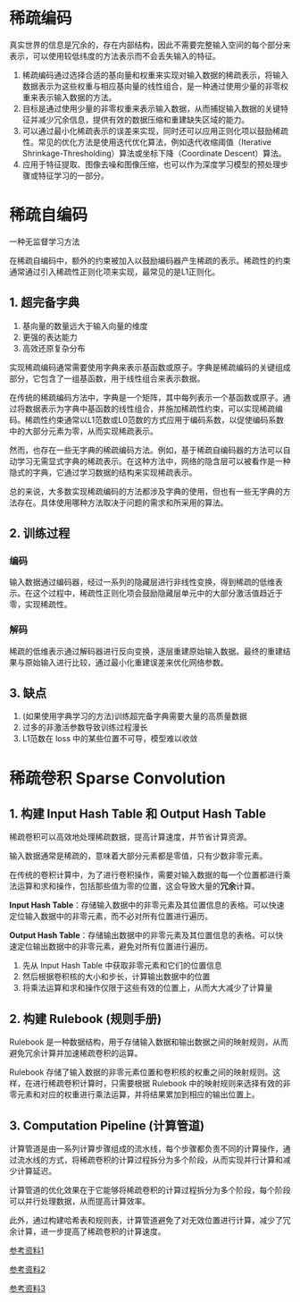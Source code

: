 # 稀疏编码

真实世界的信息是冗余的，存在内部结构，因此不需要完整输入空间的每个部分来表示，可以使用较低纬度的方法表示而不会丢失输入的特征。

1. 稀疏编码通过选择合适的基向量和权重来实现对输入数据的稀疏表示，将输入数据表示为这些权重与相应基向量的线性组合，是一种通过使用少量的非零权重来表示输入数据的方法。
2. 目标是通过使用少量的非零权重来表示输入数据，从而捕捉输入数据的关键特征并减少冗余信息，提供有效的数据压缩和重建缺失区域的能力。
3. 可以通过最小化稀疏表示的误差来实现，同时还可以应用正则化项以鼓励稀疏性。常见的优化方法是使用迭代优化算法，例如迭代收缩阈值（Iterative Shrinkage-Thresholding）算法或坐标下降（Coordinate Descent）算法。
4. 应用于特征提取、图像去噪和图像压缩，也可以作为深度学习模型的预处理步骤或特征学习的一部分。

# 稀疏自编码

一种无监督学习方法

在稀疏自编码中，额外的约束被加入以鼓励编码器产生稀疏的表示。稀疏性的约束通常通过引入稀疏性正则化项来实现，最常见的是L1正则化。

## 1. 超完备字典

1. 基向量的数量远大于输入向量的维度
2. 更强的表达能力
3. 高效还原复杂分布

实现稀疏编码通常需要使用字典来表示基函数或原子。字典是稀疏编码的关键组成部分，它包含了一组基函数，用于线性组合来表示数据。

在传统的稀疏编码方法中，字典是一个矩阵，其中每列表示一个基函数或原子。通过将数据表示为字典中基函数的线性组合，并施加稀疏性约束，可以实现稀疏编码。稀疏性约束通常以L1范数或L0范数的方式应用于编码系数，以促使编码系数中的大部分元素为零，从而实现稀疏表示。

然而，也存在一些无字典的稀疏编码方法。例如，基于稀疏自编码器的方法可以自动学习无需显式字典的稀疏表示。在这种方法中，网络的隐含层可以被看作是一种隐式的字典，它通过学习数据的结构来实现稀疏表示。

总的来说，大多数实现稀疏编码的方法都涉及字典的使用，但也有一些无字典的方法存在。具体使用哪种方法取决于问题的需求和所采用的算法。

## 2. 训练过程

### 编码

输入数据通过编码器，经过一系列的隐藏层进行非线性变换，得到稀疏的低维表示。在这个过程中，稀疏性正则化项会鼓励隐藏层单元中的大部分激活值趋近于零，实现稀疏性。

### 解码

稀疏的低维表示通过解码器进行反向变换，逐层重建原始输入数据。最终的重建结果与原始输入进行比较，通过最小化重建误差来优化网络参数。

## 3. 缺点

1. (如果使用字典学习的方法)训练超完备字典需要大量的高质量数据
2. 过多的非激活参数导致训练过程漫长
3. L1范数在 loss 中的某些位置不可导，模型难以收敛

# 稀疏卷积 Sparse Convolution

## 1. 构建 Input Hash Table 和 Output Hash Table

稀疏卷积可以高效地处理稀疏数据，提高计算速度，并节省计算资源。

输入数据通常是稀疏的，意味着大部分元素都是零值，只有少数非零元素。

在传统的卷积计算中，为了进行卷积操作，需要对输入数据的每一个位置都进行乘法运算和求和操作，包括那些值为零的位置，这会导致大量的**冗余**计算。

**Input Hash Table**：存储输入数据中的非零元素及其位置信息的表格。可以快速定位输入数据中的非零元素，而不必对所有位置进行遍历。

**Output Hash Table**：存储输出数据中的非零元素及其位置信息的表格。可以快速定位输出数据中的非零元素，避免对所有位置进行遍历。

1. 先从 Input Hash Table 中获取非零元素和它们的位置信息
2. 然后根据卷积核的大小和步长，计算输出数据中的位置
3. 将乘法运算和求和操作仅限于这些有效的位置上，从而大大减少了计算量

## 2. 构建 Rulebook (规则手册)

Rulebook 是一种数据结构，用于存储输入数据和输出数据之间的映射规则，从而避免冗余计算并加速稀疏卷积的运算。

Rulebook 存储了输入数据的非零元素位置和卷积核的权重之间的映射规则。这样，在进行稀疏卷积计算时，只需要根据 Rulebook 中的映射规则来选择有效的非零元素和对应的权重进行乘法运算，并将结果累加到相应的输出位置上。

## 3. Computation Pipeline (计算管道)

计算管道是由一系列计算步骤组成的流水线，每个步骤都负责不同的计算操作，通过流水线的方式，将稀疏卷积的计算过程拆分为多个阶段，从而实现并行计算和减少计算延迟。

计算管道的优化效果在于它能够将稀疏卷积的计算过程拆分为多个阶段，每个阶段可以并行处理数据，从而提高计算效率。

此外，通过构建哈希表和规则表，计算管道避免了对无效位置进行计算，减少了冗余计算，进一步提高了稀疏卷积的计算速度。



[参考资料1](https://www.bilibili.com/video/BV1yK4y1Y7hd/?spm_id_from=333.999.0.0&vd_source=37fcec25f2327f81f5fcc1392e6da46c)

[参考资料2](https://zhuanlan.zhihu.com/p/179053082)

[参考资料3](https://zhuanlan.zhihu.com/p/382365889)